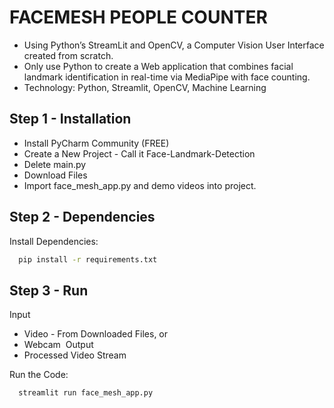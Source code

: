 
# FACEMESH PEOPLE COUNTER 

- Using Python’s StreamLit and OpenCV, a Computer Vision User Interface created
  from scratch.
- Only use Python to create a Web application that combines facial landmark
  identification in real-time via MediaPipe with face counting.
- Technology: Python, Streamlit, OpenCV, Machine Learning

## Step 1 - Installation

- Install PyCharm Community (FREE)
- Create a New Project - Call it Face-Landmark-Detection
- Delete main.py
- Download Files
- Import face_mesh_app.py and demo videos into project.

## Step 2 - Dependencies
Install Dependencies:

```bash
  pip install -r requirements.txt
```

## Step 3 - Run

Input
- Video - From Downloaded Files, or
- Webcam 
Output
- Processed Video Stream

Run the Code:
```bash
  streamlit run face_mesh_app.py
```

